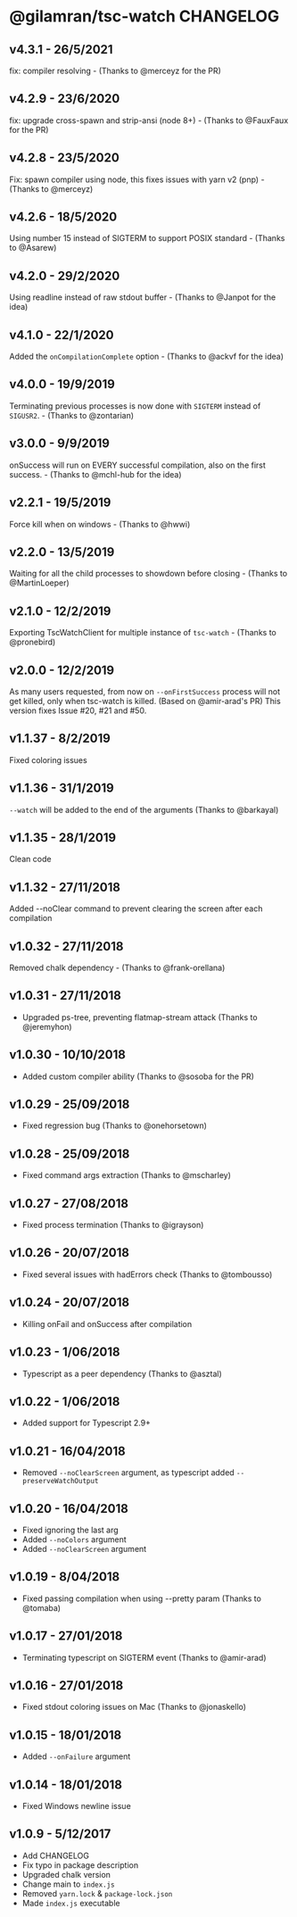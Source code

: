 # @gilamran/tsc-watch CHANGELOG

## v4.3.1 - 26/5/2021

fix: compiler resolving  - (Thanks to @merceyz for the PR)

## v4.2.9 - 23/6/2020

fix: upgrade cross-spawn and strip-ansi (node 8+)  - (Thanks to @FauxFaux for the PR)

## v4.2.8 - 23/5/2020

Fix: spawn compiler using node, this fixes issues with yarn v2 (pnp) - (Thanks to @merceyz)

## v4.2.6 - 18/5/2020

Using number 15 instead of SIGTERM to support POSIX standard - (Thanks to @Asarew)

## v4.2.0 - 29/2/2020

Using readline instead of raw stdout buffer - (Thanks to @Janpot for the idea)

## v4.1.0 - 22/1/2020

Added the `onCompilationComplete` option - (Thanks to @ackvf for the idea)

## v4.0.0 - 19/9/2019

Terminating previous processes is now done with `SIGTERM` instead of `SIGUSR2`. - (Thanks to @zontarian)

## v3.0.0 - 9/9/2019

onSuccess will run on EVERY successful compilation, also on the first success. - (Thanks to @mchl-hub for the idea)

## v2.2.1 - 19/5/2019

Force kill when on windows - (Thanks to @hwwi)

## v2.2.0 - 13/5/2019

Waiting for all the child processes to showdown before closing - (Thanks to @MartinLoeper)

## v2.1.0 - 12/2/2019

Exporting TscWatchClient for multiple instance of `tsc-watch` - (Thanks to @pronebird)

## v2.0.0 - 12/2/2019

As many users requested, from now on `--onFirstSuccess` process will not get killed, only when tsc-watch is killed. (Based on @amir-arad's PR)
This version fixes Issue #20, #21 and #50.

## v1.1.37 - 8/2/2019

Fixed coloring issues

## v1.1.36 - 31/1/2019

`--watch` will be added to the end of the arguments (Thanks to @barkayal)

## v1.1.35 - 28/1/2019

Clean code

## v1.1.32 - 27/11/2018

Added --noClear command to prevent clearing the screen after each compilation

## v1.0.32 - 27/11/2018

Removed chalk dependency - (Thanks to @frank-orellana)

## v1.0.31 - 27/11/2018

- Upgraded ps-tree, preventing flatmap-stream attack (Thanks to @jeremyhon)

## v1.0.30 - 10/10/2018

- Added custom compiler ability (Thanks to @sosoba for the PR)

## v1.0.29 - 25/09/2018

- Fixed regression bug (Thanks to @onehorsetown)

## v1.0.28 - 25/09/2018

- Fixed command args extraction (Thanks to @mscharley)

## v1.0.27 - 27/08/2018

- Fixed process termination (Thanks to @igrayson)

## v1.0.26 - 20/07/2018

- Fixed several issues with hadErrors check (Thanks to @tombousso)

## v1.0.24 - 20/07/2018

- Killing onFail and onSuccess after compilation

## v1.0.23 - 1/06/2018

- Typescript as a peer dependency (Thanks to @asztal)

## v1.0.22 - 1/06/2018

- Added support for Typescript 2.9+

## v1.0.21 - 16/04/2018

- Removed `--noClearScreen` argument, as typescript added `--preserveWatchOutput`

## v1.0.20 - 16/04/2018

- Fixed ignoring the last arg
- Added `--noColors` argument
- Added `--noClearScreen` argument

## v1.0.19 - 8/04/2018

- Fixed passing compilation when using --pretty param (Thanks to @tomaba)

## v1.0.17 - 27/01/2018

- Terminating typescript on SIGTERM event (Thanks to @amir-arad)

## v1.0.16 - 27/01/2018

- Fixed stdout coloring issues on Mac (Thanks to @jonaskello)

## v1.0.15 - 18/01/2018

- Added `--onFailure` argument

## v1.0.14 - 18/01/2018

- Fixed Windows newline issue

## v1.0.9 - 5/12/2017

- Add CHANGELOG
- Fix typo in package description
- Upgraded chalk version
- Change main to `index.js`
- Removed `yarn.lock` & `package-lock.json`
- Made `index.js` executable
